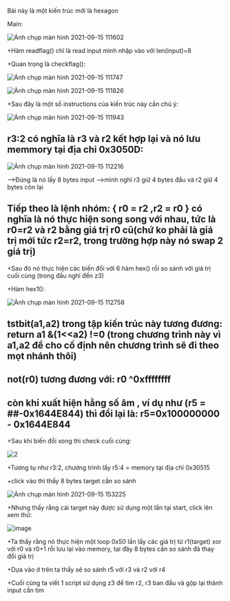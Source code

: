 Bài này là một kiến trúc mới là hexagon

Main:

![Ảnh chụp màn hình 2021-09-15 111602](https://user-images.githubusercontent.com/84214843/133369731-2fdc075c-8a96-44cc-a840-65680959c3bc.png)

+Hàm readflag() chỉ là read input mình nhập vào với len(input)=8

+Quan trọng là checkflag():

![Ảnh chụp màn hình 2021-09-15 111747](https://user-images.githubusercontent.com/84214843/133369911-35bd39be-ccb6-488b-9e84-d68fa8f0b33e.png)

![Ảnh chụp màn hình 2021-09-15 111826](https://user-images.githubusercontent.com/84214843/133369913-a6bf5bf4-7a6a-40e8-a38a-7fdc621d4d1f.png)

+Sau đây là một số instructions của kiến trúc này cần chú ý:

![Ảnh chụp màn hình 2021-09-15 111943](https://user-images.githubusercontent.com/84214843/133370027-9fe099ad-e2d7-4a67-a1e7-d8733da9afcc.png)

## r3:2 có nghĩa là r3 và r2 kết hợp lại và nó lưu memmory tại địa chỉ 0x3050D:

![Ảnh chụp màn hình 2021-09-15 112216](https://user-images.githubusercontent.com/84214843/133370197-29bb3f77-6b73-48ff-a3f7-2944d6842a31.png)

-->Đúng là nó lấy 8 bytes input -->mình nghĩ r3 giữ 4 bytes đầu và r2 giữ 4 bytes còn lại 

## Tiếp theo là lệnh nhóm: { r0 = r2  ,r2 = r0 } có nghĩa là nó thực hiện song song với nhau, tức là r0=r2 và r2 bằng giá trị r0 cũ(chứ ko phải là giá trị mới tức r2=r2, trong trường hợp này nó swap 2 giá trị)

+Sau đó nó thực hiện các biến đổi với 6 hàm hex() rồi so sánh với giá trị cuối cùng (trong đầu nghĩ đến z3)

+Hàm hex1():

![Ảnh chụp màn hình 2021-09-15 112758](https://user-images.githubusercontent.com/84214843/133370701-6f787838-c8bb-4eaf-88ff-eac735e86bd0.png)

## tstbit(a1,a2) trong tập kiến trúc này tương đương: return a1 &(1<<a2) !=0 (trong chương trình này vì a1,a2 đề cho cố định nên chương trình sẽ đi theo mọt nhánh thôi)

## not(r0) tương đương với: r0 ^0xffffffff

## còn khi xuất hiện hằng số âm , ví dụ như (r5 = ##-0x1644E844) thì đổi lại là: r5=0x100000000 - 0x1644E844

+Sau khi biến đổi xong thì check cuối cùng:

![2](https://user-images.githubusercontent.com/84214843/133398805-38fa0ba9-e8db-4e37-ad90-afea11b3f644.png)

+Tương tụ như r3:2, chương trình lấy r5:4 = memory tại địa chỉ 0x30515

+click vào thì thấy 8 bytes target cần so sánh

![Ảnh chụp màn hình 2021-09-15 153225](https://user-images.githubusercontent.com/84214843/133399200-927e5265-fff0-4c55-9d85-13e17a25ed36.png)

+Nhưng thấy rằng cái target này được sử dụng một lần tại start, click lên xem thử:

![image](https://user-images.githubusercontent.com/84214843/133399469-cbfb5f1a-81a4-4b94-b1fe-527212e78aac.png)

+Ta thấy rằng nó thực hiện một loop 0x50 lần lấy các giá trị từ r1(target) xor với r0 và r0+1 rồi lưu lại vào memory, tại đây 8 bytes cần so sánh đã thay đổi giá trị

+Dựa vào ở trên ta thấy sẽ so sánh r5 với r3 và r2 với r4

+Cuối cùng ta viết 1 script sử dụng z3 để tìm r2, r3 ban đầu và gộp lại thành input cần tìm
